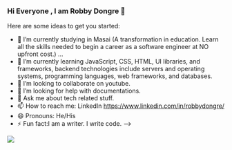 ### Hi Everyone , I am Robby Dongre 👋



Here are some ideas to get you started:

- 🔭 I’m currently studying in Masai (A transformation in education. Learn all the skills needed to begin a career as a software engineer at NO upfront cost.) ...
- 🌱 I’m currently learning JavaScript, CSS, HTML, UI libraries, and frameworks, backend technologies include servers and operating systems, programming languages, web frameworks, and databases.
- 👯 I’m looking to collaborate on youtube.
- 🤔 I’m looking for help with documentations.
- 💬 Ask me about tech related stuff.
- 📫 How to reach me: LinkedIn https://www.linkedin.com/in/robbydongre/
- 😄 Pronouns: He/His
- ⚡ Fun fact:I am a writer. I write code.
-->



<img src="https://github-readme-stats.vercel.app/api?username=robby-devo&&show_icons=true&title_color=ffffff&icon_color=bb2acf&text_color=daf7dc&bg_color=151515">

